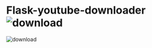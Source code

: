 # Flask-youtube-downloader![download](https://github.com/Samuel109331/Flask-youtube-downloader/assets/60266765/7b1806cf-196f-47d3-9912-6499bc256a7f)
![download](https://github.com/Samuel109331/Flask-youtube-downloader/assets/60266765/c502d428-c5d8-4ddf-a463-66bb5231526a)
